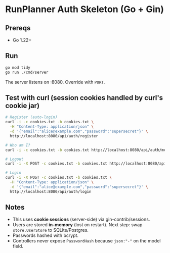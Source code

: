 # RunPlanner Auth Skeleton (Go + Gin)

## Prereqs
- Go 1.22+

## Run
```bash
go mod tidy
go run ./cmd/server
```

The server listens on :8080. Override with `PORT`.

## Test with curl (session cookies handled by curl's cookie jar)
```bash
# Register (auto-login)
curl -i -c cookies.txt -b cookies.txt \
  -H "Content-Type: application/json" \
  -d '{"email":"alice@example.com","password":"supersecret"}' \
  http://localhost:8080/api/auth/register

# Who am I?
curl -i -c cookies.txt -b cookies.txt http://localhost:8080/api/auth/me

# Logout
curl -i -X POST -c cookies.txt -b cookies.txt http://localhost:8080/api/auth/logout

# Login
curl -i -X POST -c cookies.txt -b cookies.txt \
  -H "Content-Type: application/json" \
  -d '{"email":"alice@example.com","password":"supersecret"}' \
  http://localhost:8080/api/auth/login
```

## Notes
- This uses **cookie sessions** (server-side) via gin-contrib/sessions.
- Users are stored **in-memory** (lost on restart). Next step: swap `store.UserStore` to SQLite/Postgres.
- Passwords hashed with bcrypt.
- Controllers never expose `PasswordHash` because `json:"-"` on the model field.
